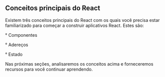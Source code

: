 ## **Conceitos principais do React**

Existem três conceitos principais do React com os quais você precisa estar familiarizado para começar a construir aplicativos React. Estes são:

° Componentes

° Adereços

° Estado

Nas próximas seções, analisaremos os conceitos acima e forneceremos recursos para você continuar aprendendo.
